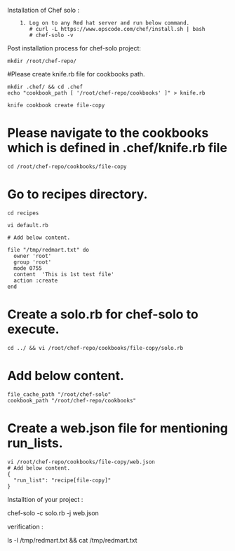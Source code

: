 Installation of Chef solo : 

		1. Log on to any Red hat server and run below command.
		   # curl -L https://www.opscode.com/chef/install.sh | bash
		   # chef-solo -v

Post installation process for chef-solo project: 

	mkdir /root/chef-repo/

#Please create knife.rb file for cookbooks path.

	mkdir .chef/ && cd .chef
	echo "cookbook_path [ '/root/chef-repo/cookbooks' ]" > knife.rb

	knife cookbook create file-copy

# Please navigate to the cookbooks which is defined in .chef/knife.rb file

	cd /root/chef-repo/cookbooks/file-copy

# Go to recipes directory.

	cd recipes

	vi default.rb

	# Add below content.

	file "/tmp/redmart.txt" do
	  owner 'root'
	  group 'root'
	  mode 0755
	  content  'This is 1st test file'
	  action :create
	end

# Create a solo.rb for chef-solo to execute.
	cd ../ && vi /root/chef-repo/cookbooks/file-copy/solo.rb

# Add below content.
	file_cache_path "/root/chef-solo"
	cookbook_path "/root/chef-repo/cookbooks"

# Create a web.json file for mentioning run_lists.

	vi /root/chef-repo/cookbooks/file-copy/web.json
	# Add below content.
	{
	  "run_list": "recipe[file-copy]"
	}

Installtion of your project :

chef-solo -c solo.rb -j web.json


verification : 

ls -l /tmp/redmart.txt && cat /tmp/redmart.txt

